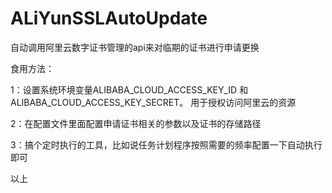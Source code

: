 # ALiYunSSLAutoUpdate
自动调用阿里云数字证书管理的api来对临期的证书进行申请更换

食用方法：

1：设置系统环境变量ALIBABA_CLOUD_ACCESS_KEY_ID 和 ALIBABA_CLOUD_ACCESS_KEY_SECRET。 用于授权访问阿里云的资源

2：在配置文件里面配置申请证书相关的参数以及证书的存储路径

3：搞个定时执行的工具，比如说任务计划程序按照需要的频率配置一下自动执行即可

以上
